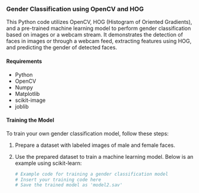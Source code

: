 ### Gender Classification using OpenCV and HOG

This Python code utilizes OpenCV, HOG (Histogram of Oriented Gradients), and a pre-trained machine learning model to perform gender classification based on images or a webcam stream. It demonstrates the detection of faces in images or through a webcam feed, extracting features using HOG, and predicting the gender of detected faces.

#### Requirements
- Python
- OpenCV
- Numpy
- Matplotlib
- scikit-image
- joblib

#### Training the Model
To train your own gender classification model, follow these steps:

1. Prepare a dataset with labeled images of male and female faces.
2. Use the prepared dataset to train a machine learning model. Below is an example using scikit-learn:

   ```python
   # Example code for training a gender classification model
   # Insert your training code here
   # Save the trained model as 'model2.sav'
